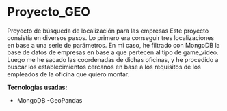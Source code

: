 # Proyecto_GEO
Proyecto de búsqueda de localización para las empresas
Este proyecto consistía en diversos pasos. Lo primero era conseguir tres localizaciones en base a una serie de parámetros. En mi caso, he filtrado con MongoDB la base de datos de empresas en base a que pertecen al tipo de game_video. Luego me he sacado las coordenadas de dichas oficinas, y he procedido a buscar los establecimientos cercanos en base a los requisitos de los empleados de la oficina que quiero montar.

**Tecnologías usadas:**
- MongoDB
-GeoPandas
